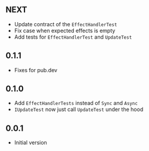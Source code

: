 ## NEXT

- Update contract of the `EffectHandlerTest`
- Fix case when expected effects is empty
- Add tests for `EffectHandlerTest` and `UpdateTest`

## 0.1.1

- Fixes for pub.dev

## 0.1.0

- Add `EffectHandlerTests` instead of `Sync` and `Async`
- `IUpdateTest` now just call `UpdateTest` under the hood

## 0.0.1

- Initial version